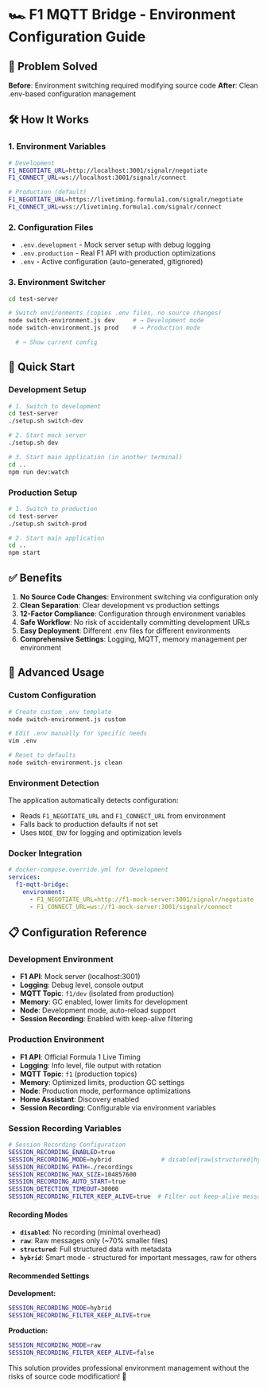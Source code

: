 # 🏎️ F1 MQTT Bridge - Environment Configuration Guide

## 🎯 Problem Solved

**Before**: Environment switching required modifying source code
**After**: Clean .env-based configuration management

## 🛠️ How It Works

### 1. Environment Variables

```bash
# Development
F1_NEGOTIATE_URL=http://localhost:3001/signalr/negotiate
F1_CONNECT_URL=ws://localhost:3001/signalr/connect

# Production (default)
F1_NEGOTIATE_URL=https://livetiming.formula1.com/signalr/negotiate
F1_CONNECT_URL=wss://livetiming.formula1.com/signalr/connect
```

### 2. Configuration Files

- `.env.development` - Mock server setup with debug logging
- `.env.production` - Real F1 API with production optimizations
- `.env` - Active configuration (auto-generated, gitignored)

### 3. Environment Switcher

```bash
cd test-server

# Switch environments (copies .env files, no source changes)
node switch-environment.js dev     # → Development mode
node switch-environment.js prod    # → Production mode

  # → Show current config
```

## 🚀 Quick Start

### Development Setup

```bash
# 1. Switch to development
cd test-server
./setup.sh switch-dev

# 2. Start mock server
./setup.sh dev

# 3. Start main application (in another terminal)
cd ..
npm run dev:watch
```

### Production Setup

```bash
# 1. Switch to production
cd test-server
./setup.sh switch-prod

# 2. Start main application
cd ..
npm start
```

## ✅ Benefits

1. **No Source Code Changes**: Environment switching via configuration only
2. **Clean Separation**: Clear development vs production settings
3. **12-Factor Compliance**: Configuration through environment variables
4. **Safe Workflow**: No risk of accidentally committing development URLs
5. **Easy Deployment**: Different .env files for different environments
6. **Comprehensive Settings**: Logging, MQTT, memory management per environment

## 🔧 Advanced Usage

### Custom Configuration

```bash
# Create custom .env template
node switch-environment.js custom

# Edit .env manually for specific needs
vim .env

# Reset to defaults
node switch-environment.js clean
```

### Environment Detection

The application automatically detects configuration:

- Reads `F1_NEGOTIATE_URL` and `F1_CONNECT_URL` from environment
- Falls back to production defaults if not set
- Uses `NODE_ENV` for logging and optimization levels

### Docker Integration

```yaml
# docker-compose.override.yml for development
services:
  f1-mqtt-bridge:
    environment:
      - F1_NEGOTIATE_URL=http://f1-mock-server:3001/signalr/negotiate
      - F1_CONNECT_URL=ws://f1-mock-server:3001/signalr/connect
```

## 📋 Configuration Reference

### Development Environment

- **F1 API**: Mock server (localhost:3001)
- **Logging**: Debug level, console output
- **MQTT Topic**: `f1/dev` (isolated from production)
- **Memory**: GC enabled, lower limits for development
- **Node**: Development mode, auto-reload support
- **Session Recording**: Enabled with keep-alive filtering

### Production Environment

- **F1 API**: Official Formula 1 Live Timing
- **Logging**: Info level, file output with rotation
- **MQTT Topic**: `f1` (production topics)
- **Memory**: Optimized limits, production GC settings
- **Node**: Production mode, performance optimizations
- **Home Assistant**: Discovery enabled
- **Session Recording**: Configurable via environment variables

### Session Recording Variables

```bash
# Session Recording Configuration
SESSION_RECORDING_ENABLED=true
SESSION_RECORDING_MODE=hybrid              # disabled|raw|structured|hybrid
SESSION_RECORDING_PATH=./recordings
SESSION_RECORDING_MAX_SIZE=104857600
SESSION_RECORDING_AUTO_START=true
SESSION_DETECTION_TIMEOUT=30000
SESSION_RECORDING_FILTER_KEEP_ALIVE=true  # Filter out keep-alive messages
```

#### Recording Modes

- **`disabled`**: No recording (minimal overhead)
- **`raw`**: Raw messages only (~70% smaller files)
- **`structured`**: Full structured data with metadata
- **`hybrid`**: Smart mode - structured for important messages, raw for others

#### Recommended Settings

**Development:**
```bash
SESSION_RECORDING_MODE=hybrid
SESSION_RECORDING_FILTER_KEEP_ALIVE=true
```

**Production:**
```bash
SESSION_RECORDING_MODE=raw
SESSION_RECORDING_FILTER_KEEP_ALIVE=false
```

This solution provides professional environment management without the risks of source code modification! 🎉
